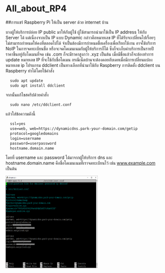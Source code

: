 # All_about_RP4

##การแชร์ Raspberry Pi ให้เป็น server ด้วย internet บ้าน

บางผู้ให้บริการปล่อย IP public มาให้กับผู้ใช้ ผู้ใช้สามารถนำมาใช้เป็น IP address ให้กับ Server ได้ 
แต่เนื่องจากเป็น IP แบบ Dynamic กล่าวคือหมายเลข IP ที่ได้รับจะเปลี่ยนไปเรื่อยๆ ไม่สามารถกำหนดให้คงที่ตลอดไปได้ 
จำเป็นต้องมีการกำหนดชื่อเครื่องเพื่อเรียกใช้งาน อาจใช้บริการ NoIP ในการจดทะเบียนชื่อ หรือจะจดโดเมนเนมกับผู้ให้บริการก็ได้ ซึ่งก็จะเก็บค่าบริการเป็นรายปี ราคาขึ้นอยู่กับโดเมนที่จด 
เช่น .com ก็จะมีราคาสูงกว่า .xyz เป็นต้น   เมื่อมีชื่อแล้วก็จะต้องทำการ update หมายเลข IP ที่จะใช้กับชื่อโดเมน กรณีเน็ตบ้านจะต้องคอยอับเดทเมื่อมีการเปลี่ยนแปลงหมายเลข ip 
โปรแกรม ddclient เป็นทางเลือกที่นำมาใช้กับ Raspberry 
การติดตั้ง ddclient บน Raspberry ทำได้โดยใช้คำสั่ง

      sudo apt update
      sudo apt install ddclient
      

จากนั้นแก้ไขสคริปด้วยคำสั่ง

      sudo nano /etc/ddclient.conf


แล้วใส่ข้อความดังนี้ 


      ssl=yes
      use=web, web=https://dynamicdns.park-your-domain.com/getip
      protocol=googledomains
      login=username
      password=userpassword
      hostname.domain.name
      



โดยที่ username และ password ได้มาจากผู้ให้บริการ dns
และ  hostname.domain.name คือชื่อโดเมนเนมที่เราจดทะเบียนไว้ เช่น www.example.com เป็นต้น



<img src="https://github.com/Tawan-Phurat/All_about_RP4/blob/main/pics/ddnsconfig.png" alt="script of clientddns" style="height: 300px; width:300px;"/>
